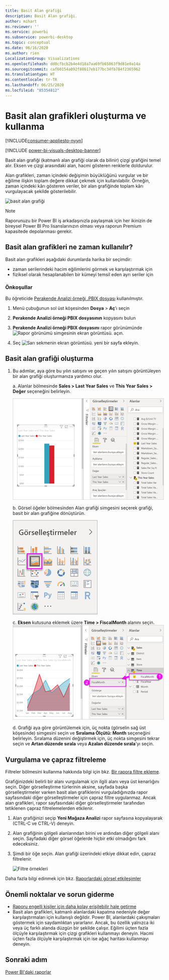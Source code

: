 ```yaml
---
title: Basit Alan grafiği
description: Basit Alan grafiği.
author: mihart
ms.reviewer: ''
ms.service: powerbi
ms.subservice: powerbi-desktop
ms.topic: conceptual
ms.date: 06/16/2020
ms.author: rien
LocalizationGroup: Visualizations
ms.openlocfilehash: dd0cfbcb2b4e4d18a7aa69fb65063f9d81e0a14a
ms.sourcegitcommit: caf60154a092f88617eb177bc34fb784f2365962
ms.translationtype: HT
ms.contentlocale: tr-TR
ms.lasthandoff: 06/25/2020
ms.locfileid: "85354812"
---
```

# <a name="create-and-use-basic-area-charts"></a>Basit alan grafikleri oluşturma ve kullanma

[!INCLUDE[consumer-appliesto-nyyn](../includes/consumer-appliesto-nyyn.md)]

[!INCLUDE [power-bi-visuals-desktop-banner](../includes/power-bi-visuals-desktop-banner.md)]

Basit alan grafiği (katmanlı alan grafiği olarak da bilinir) çizgi grafiğini temel alır. Eksen ve çizgi arasındaki alan, hacmi gösteren renklerle doldurulur. 

Alan grafikleri, zaman içindeki değişimin büyüklüğünü vurgular ve bir eğilime ilişkin toplam değere dikkat çekmek için kullanılabilir. Örneğin, zaman içindeki kârı gösteren veriler, bir alan grafiğinde toplam kârı vurgulayacak şekilde gösterilebilir.

![basit alan grafiği](media/power-bi-visualization-basic-area-chart/power-bi-chart-example.png)

> [!NOTE]
> Raporunuzu bir Power BI iş arkadaşınızla paylaşmak için her ikinizin de bireysel Power BI Pro lisanslarınızın olması veya raporun Premium kapasitede depolanması gerekir.

## <a name="when-to-use-a-basic-area-chart"></a>Basit alan grafikleri ne zaman kullanılır?
Basit alan grafikleri aşağıdaki durumlarda harika bir seçimdir:

* zaman serilerindeki hacim eğilimlerini görmek ve karşılaştırmak için 
* fiziksel olarak hesaplanabilen bir kümeyi temsil eden ayrı seriler için

### <a name="prerequisites"></a>Önkoşullar
Bu öğreticide [Perakende Analizi örneği .PBIX dosyası](https://download.microsoft.com/download/9/6/D/96DDC2FF-2568-491D-AAFA-AFDD6F763AE3/Retail%20Analysis%20Sample%20PBIX.pbix) kullanılmıştır.

1. Menü çubuğunun sol üst köşesinden **Dosya** > **Aç**’ı seçin
   
2. **Perakende Analizi örneği PBIX dosyasının** kopyasını bulun

1. **Perakende Analizi örneği PBIX dosyasını** rapor görünümünde ![Rapor görünümü simgesinin ekran görüntüsü.](media/power-bi-visualization-kpi/power-bi-report-view.png) açın.

1. Seç ![Sarı sekmenin ekran görüntüsü.](media/power-bi-visualization-kpi/power-bi-yellow-tab.png) yeni bir sayfa ekleyin.


## <a name="create-a-basic-area-chart"></a>Basit alan grafiği oluşturma
 

1. Bu adımlar, aya göre bu yılın satışını ve geçen yılın satışını görüntüleyen bir alan grafiği oluşturmanıza yardımcı olur.
   
   a. Alanlar bölmesinde **Sales \> Last Year Sales** ve **This Year Sales > Değer** seçeneğini belirleyin.

   ![alan grafiği veri değerleri](media/power-bi-visualization-basic-area-chart/power-bi-bar-chart.png)

   b.  Görsel öğeler bölmesinden Alan grafiği simgesini seçerek grafiği, basit bir alan grafiğine dönüştürün.

   ![alan grafiği simgesi](media/power-bi-visualization-basic-area-chart/convertchart.png)
   
   c.  **Eksen** kutusuna eklemek üzere **Time \> FiscalMonth** alanını seçin.   
   ![alan grafiği eksen değerleri](media/power-bi-visualization-basic-area-chart/powerbi-area-chartnew.png)
   
   d.  Grafiği aya göre görüntülemek için, üç nokta (görselin sağ üst köşesinde) simgesini seçin ve **Sıralama Ölçütü: Month** seçeneğini belirleyin. Sıralama düzenini değiştirmek için, üç nokta simgesini tekrar seçin ve **Artan düzende sırala** veya **Azalan düzende sırala**'yı seçin.

## <a name="highlighting-and-cross-filtering"></a>Vurgulama ve çapraz filtreleme
Filtreler bölmesini kullanma hakkında bilgi için bkz. [Bir rapora filtre ekleme](../create-reports/power-bi-report-add-filter.md).

Grafiğinizdeki belirli bir alanı vurgulamak için ilgili alanı veya üst kenarlığını seçin.  Diğer görselleştirme türlerinin aksine, sayfada başka görselleştirmeler varken basit alan grafiklerini vurguladığınızda rapor sayfasındaki diğer görselleştirmeler için çapraz filtre uygulanmaz. Ancak alan grafikleri, rapor sayfasındaki diğer görselleştirmeler tarafından tetiklenen çapraz filtrelemelerden etkilenir. 

1. Alan grafiğinizi seçip **Yeni Mağaza Analizi** rapor sayfasına kopyalayarak (CTRL-C ve CTRL-V) deneyin.
2. Alan grafiğinin gölgeli alanlarından birini ve ardından diğer gölgeli alanı seçin. Sayfadaki diğer görsel öğelerde hiçbir etki olmadığını fark edeceksiniz.
1. Şimdi bir öğe seçin. Alan grafiği üzerindeki etkiye dikkat edin, çapraz filtrelenir.

    ![Filtre örnekleri](media/power-bi-visualization-basic-area-chart/power-bi-area-chart-filters.gif) 

Daha fazla bilgi edinmek için bkz. [Raporlardaki görsel etkileşimler](../create-reports/service-reports-visual-interactions.md)


## <a name="considerations-and-troubleshooting"></a>Önemli noktalar ve sorun giderme   
* [Raporu engelli kişiler için daha kolay erişilebilir hale getirme](../create-reports/desktop-accessibility-overview.md)
* Basit alan grafikleri, katmanlı alanlardaki kapatma nedeniyle değer karşılaştırmaları için kullanışlı değildir. Power BI, alanlardaki çakışmaları göstermek için saydamlıktan yararlanır. Ancak, bu özellik yalnızca iki veya üç farklı alanda düzgün bir şekilde çalışır. Eğilimi üçten fazla ölçüyle karşılaştırmak için çizgi grafikleri kullanmayı deneyin. Hacmi üçten fazla ölçüyle karşılaştırmak için ise ağaç haritası kullanmayı deneyin.

## <a name="next-step"></a>Sonraki adım
[Power BI'daki raporlar](power-bi-visualization-card.md)  

